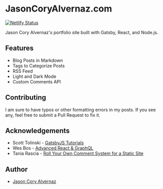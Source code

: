# JasonCoryAlvernaz.com

[![Netlify Status](https://api.netlify.com/api/v1/badges/00546fed-61b9-46a7-8084-5a0ce75aff49/deploy-status)](https://app.netlify.com/sites/practical-mahavira-fdb325/deploys)

Jason Cory Alvernaz's portfolio site built with Gatsby, React, and Node.js.

## Features

- Blog Posts in Markdown
- Tags to Categorize Posts
- RSS Feed
- Light and Dark Mode
- Custom Comments API

## Contributing

I am sure to have typos or other formatting errors in my posts. If you see any, feel free to submit a Pull Request to fix it.

## Acknowledgements

- Scott Tolinski - [GatsbyJS Tutorials](https://www.youtube.com/playlist?list=PLLnpHn493BHHfoINKLELxDch3uJlSapxg)
- Wes Bos - [Advanced React & GraphQL](https://advancedreact.com/)
- Tania Rascia - [Roll Your Own Comment System for a Static Site](https://www.taniarascia.com/add-comments-to-static-site/)

## Author

- [Jason Cory Alvernaz](https://jasoncoryalvernaz.com)
